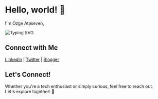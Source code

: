 # Hello, world! 👋

I'm Özge Ataseven, 

<img src="https://readme-typing-svg.demolab.com?font=Noto+Sans&size=17&duration=3000&pause=1000&color=92D38A&width=250&height=30&lines=%F0%9F%91%BD+I+code+anything+I+want." alt="Typing SVG" style="max-width: 100%;">

## Connect with Me

[LinkedIn](https://uk.linkedin.com/in/ozge-ataseven-ozdol) | [Twitter](https://x.com/eucleas) | [Blogger](https://eucleas.blogspot.com/)


## Let's Connect!
Whether you're a tech enthusiast or simply curious, feel free to reach out. Let's explore together! 🥳
